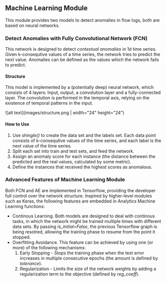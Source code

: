 ## Machine Learning Module
This module provides two models to detect anomalies in flow logs, both are based on neural networks.
### Detect Anomalies with Fully Convolutional Network (FCN)
This network is designed to detect *contextual anomalies* in 1d time series. Given k-consequtive values of a time series,
the network tries to predict the next value. Anomalies can be defined as the values which the network fails to predict.
#### Structure
This model is implemented by a (potentially deep) neural network, which consists of 4 layers: Input, output, a convolution layer 
and a fully-connected layer. The convolution is performed in the temporal axis, relying on the existence of temporal patterns
in the input.

![alt text](images/structure.png | width="24" height="24")

#### How to Use
1. Use *shingle()* to create the data set and the labels set. Each data point consists of k-consequtive values of the time series,
and each label is the next value of the time series.
2. Split each set into train and test sets, and feed the network.
3. Assign an anomaly score for each instance (the distance between the predicted and the real values, calculated by some metric).
4. Define the instances that received the highest scores as anomalous.

### Advanced Features of Machine Learning Module
Both FCN and AE are implemented in Tensorflow, providing the developer full control over the network structure. 
Inspired by higher-level modules such as Keras, the following features are embedded in Analytics Machine Learning functions:
* Continous Learning. Both models are designed to deal with continous tasks, in which the network might be trained multiple times
with different data sets. By passing *is_initial=False*, the previous Tensorflow graph is being resotred, allowing the training phase
to resume from the point it stopped.
* Overfitting Avoidance. This feature can be achieved by using one (or more) of the following mechanisms:
  1. Early Stopping - Stops the training phase when the test error increases in multiple consecutive epochs (the amount is defined by *tolerance*).
  2. Regularization - Limits the size of the network weights by adding a regularization term to the objective (defined by *reg_coeff*).
